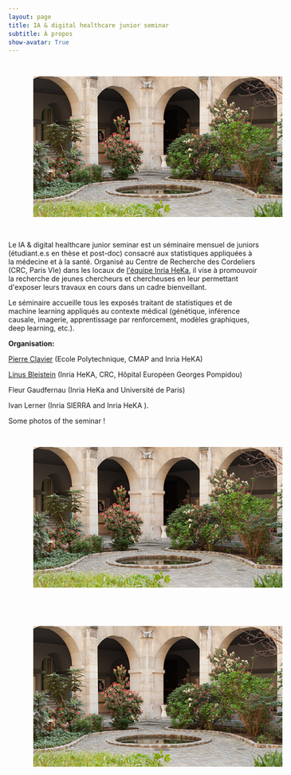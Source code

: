 ```yaml
---
layout: page
title: IA & digital healthcare junior seminar
subtitle: À propos
show-avatar: True
---
```


<p align="center">
 <img style="float: center;" src="/assets/img/cordeliers.jpg" width="500" hspace="50" vspace="30">
</p>





Le IA & digital healthcare junior seminar est un séminaire mensuel de juniors (étudiant.e.s en thèse et post-doc) consacré aux statistiques appliquées à la médecine et à la santé. Organisé au Centre de Recherche des Cordeliers (CRC, Paris VIe) dans les locaux de 
<a href="https://team.inria.fr/heka/fr/">l'équipe Inria HeKa</a>, il vise à promouvoir la recherche de jeunes chercheurs et chercheuses en leur permettant d'exposer leurs travaux en cours dans un cadre bienveillant.

Le séminaire accueille tous les exposés traitant de statistiques et de machine learning appliqués au contexte médical (génétique, inférence causale, imagerie, apprentissage par renforcement, modèles graphiques, deep learning, etc.). 

**Organisation:**

[Pierre Clavier](https://pierreclavier.github.io/aboutme/) (Ecole Polytechnique, CMAP and Inria HeKA)  

[Linus Bleistein](https://linusbleistein.github.io/) (Inria HeKA, CRC, Hôpital Européen Georges Pompidou)

Fleur Gaudfernau (Inria HeKa and Université de Paris)

Ivan Lerner (Inria SIERRA and Inria HeKA ).



Some photos of the seminar !



<p align="center">
 <img style="float: center;" src="/assets/img/cordeliers.jpg" width="500" hspace="50" vspace="30">
</p>


<p align="center">
 <img style="float: center;" src="/assets/img/cordeliers.jpg" width="500" hspace="50" vspace="30">
</p>
